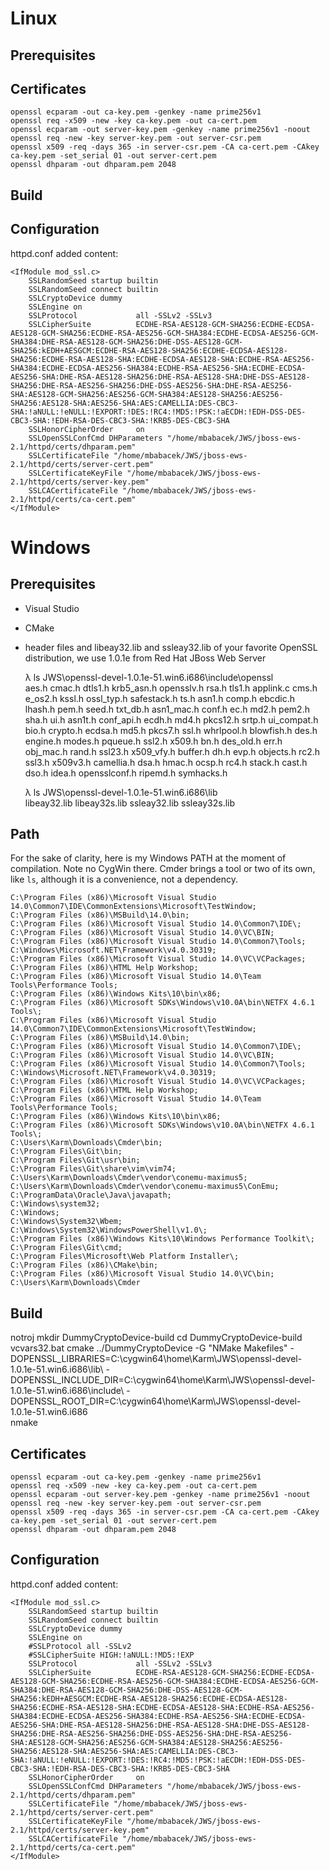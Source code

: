 # Linux
## Prerequisites

## Certificates
    openssl ecparam -out ca-key.pem -genkey -name prime256v1
    openssl req -x509 -new -key ca-key.pem -out ca-cert.pem
    openssl ecparam -out server-key.pem -genkey -name prime256v1 -noout
    openssl req -new -key server-key.pem -out server-csr.pem
    openssl x509 -req -days 365 -in server-csr.pem -CA ca-cert.pem -CAkey ca-key.pem -set_serial 01 -out server-cert.pem
    openssl dhparam -out dhparam.pem 2048

## Build
    
    
## Configuration
httpd.conf added content:

    <IfModule mod_ssl.c>
        SSLRandomSeed startup builtin
        SSLRandomSeed connect builtin
        SSLCryptoDevice dummy
        SSLEngine on
        SSLProtocol             all -SSLv2 -SSLv3
        SSLCipherSuite          ECDHE-RSA-AES128-GCM-SHA256:ECDHE-ECDSA-AES128-GCM-SHA256:ECDHE-RSA-AES256-GCM-SHA384:ECDHE-ECDSA-AES256-GCM-SHA384:DHE-RSA-AES128-GCM-SHA256:DHE-DSS-AES128-GCM-SHA256:kEDH+AESGCM:ECDHE-RSA-AES128-SHA256:ECDHE-ECDSA-AES128-SHA256:ECDHE-RSA-AES128-SHA:ECDHE-ECDSA-AES128-SHA:ECDHE-RSA-AES256-SHA384:ECDHE-ECDSA-AES256-SHA384:ECDHE-RSA-AES256-SHA:ECDHE-ECDSA-AES256-SHA:DHE-RSA-AES128-SHA256:DHE-RSA-AES128-SHA:DHE-DSS-AES128-SHA256:DHE-RSA-AES256-SHA256:DHE-DSS-AES256-SHA:DHE-RSA-AES256-SHA:AES128-GCM-SHA256:AES256-GCM-SHA384:AES128-SHA256:AES256-SHA256:AES128-SHA:AES256-SHA:AES:CAMELLIA:DES-CBC3-SHA:!aNULL:!eNULL:!EXPORT:!DES:!RC4:!MD5:!PSK:!aECDH:!EDH-DSS-DES-CBC3-SHA:!EDH-RSA-DES-CBC3-SHA:!KRB5-DES-CBC3-SHA
        SSLHonorCipherOrder     on
        SSLOpenSSLConfCmd DHParameters "/home/mbabacek/JWS/jboss-ews-2.1/httpd/certs/dhparam.pem"
        SSLCertificateFile "/home/mbabacek/JWS/jboss-ews-2.1/httpd/certs/server-cert.pem"
        SSLCertificateKeyFile "/home/mbabacek/JWS/jboss-ews-2.1/httpd/certs/server-key.pem"
        SSLCACertificateFile "/home/mbabacek/JWS/jboss-ews-2.1/httpd/certs/ca-cert.pem"
    </IfModule>

# Windows
## Prerequisites
 * Visual Studio
 * CMake
 * header files and libeay32.lib and ssleay32.lib of your favorite OpenSSL distribution, we use 1.0.1e from Red Hat JBoss Web Server

    λ ls JWS\openssl-devel-1.0.1e-51.win6.i686\include\openssl\
    aes.h       cmac.h      dtls1.h   krb5_asn.h     opensslv.h  rsa.h        tls1.h
    applink.c   cms.h       e_os2.h   kssl.h         ossl_typ.h  safestack.h  ts.h
    asn1.h      comp.h      ebcdic.h  lhash.h        pem.h       seed.h       txt_db.h
    asn1_mac.h  conf.h      ec.h      md2.h          pem2.h      sha.h        ui.h
    asn1t.h     conf_api.h  ecdh.h    md4.h          pkcs12.h    srtp.h       ui_compat.h
    bio.h       crypto.h    ecdsa.h   md5.h          pkcs7.h     ssl.h        whrlpool.h
    blowfish.h  des.h       engine.h  modes.h        pqueue.h    ssl2.h       x509.h
    bn.h        des_old.h   err.h     obj_mac.h      rand.h      ssl23.h      x509_vfy.h
    buffer.h    dh.h        evp.h     objects.h      rc2.h       ssl3.h       x509v3.h
    camellia.h  dsa.h       hmac.h    ocsp.h         rc4.h       stack.h
    cast.h      dso.h       idea.h    opensslconf.h  ripemd.h    symhacks.h

    λ ls JWS\openssl-devel-1.0.1e-51.win6.i686\lib\
    libeay32.lib  libeay32s.lib  ssleay32.lib  ssleay32s.lib
    
## Path

For the sake of clarity, here is my Windows PATH at the moment of compilation. Note no CygWin there. Cmder brings a tool or two of its own, like ```ls```, although it is a convenience, not a dependency.

    C:\Program Files (x86)\Microsoft Visual Studio 14.0\Common7\IDE\CommonExtensions\Microsoft\TestWindow;
    C:\Program Files (x86)\MSBuild\14.0\bin;
    C:\Program Files (x86)\Microsoft Visual Studio 14.0\Common7\IDE\;
    C:\Program Files (x86)\Microsoft Visual Studio 14.0\VC\BIN;
    C:\Program Files (x86)\Microsoft Visual Studio 14.0\Common7\Tools;
    C:\Windows\Microsoft.NET\Framework\v4.0.30319;
    C:\Program Files (x86)\Microsoft Visual Studio 14.0\VC\VCPackages;
    C:\Program Files (x86)\HTML Help Workshop;
    C:\Program Files (x86)\Microsoft Visual Studio 14.0\Team Tools\Performance Tools;
    C:\Program Files (x86)\Windows Kits\10\bin\x86;
    C:\Program Files (x86)\Microsoft SDKs\Windows\v10.0A\bin\NETFX 4.6.1 Tools\;
    C:\Program Files (x86)\Microsoft Visual Studio 14.0\Common7\IDE\CommonExtensions\Microsoft\TestWindow;
    C:\Program Files (x86)\MSBuild\14.0\bin;
    C:\Program Files (x86)\Microsoft Visual Studio 14.0\Common7\IDE\;
    C:\Program Files (x86)\Microsoft Visual Studio 14.0\VC\BIN;
    C:\Program Files (x86)\Microsoft Visual Studio 14.0\Common7\Tools;
    C:\Windows\Microsoft.NET\Framework\v4.0.30319;
    C:\Program Files (x86)\Microsoft Visual Studio 14.0\VC\VCPackages;
    C:\Program Files (x86)\HTML Help Workshop;
    C:\Program Files (x86)\Microsoft Visual Studio 14.0\Team Tools\Performance Tools;
    C:\Program Files (x86)\Windows Kits\10\bin\x86;
    C:\Program Files (x86)\Microsoft SDKs\Windows\v10.0A\bin\NETFX 4.6.1 Tools\;
    C:\Users\Karm\Downloads\Cmder\bin;
    C:\Program Files\Git\bin;
    C:\Program Files\Git\usr\bin;
    C:\Program Files\Git\share\vim\vim74;
    C:\Users\Karm\Downloads\Cmder\vendor\conemu-maximus5;
    C:\Users\Karm\Downloads\Cmder\vendor\conemu-maximus5\ConEmu;
    C:\ProgramData\Oracle\Java\javapath;
    C:\Windows\system32;
    C:\Windows;
    C:\Windows\System32\Wbem;
    C:\Windows\System32\WindowsPowerShell\v1.0\;
    C:\Program Files (x86)\Windows Kits\10\Windows Performance Toolkit\;
    C:\Program Files\Git\cmd;
    C:\Program Files\Microsoft\Web Platform Installer\;
    C:\Program Files (x86)\CMake\bin;
    C:\Program Files (x86)\Microsoft Visual Studio 14.0\VC\bin;
    C:\Users\Karm\Downloads\Cmder


## Build
notroj
    mkdir DummyCryptoDevice-build
    cd DummyCryptoDevice-build
    vcvars32.bat
    cmake ../DummyCryptoDevice -G "NMake Makefiles" -DOPENSSL_LIBRARIES=C:\cygwin64\home\Karm\JWS\openssl-devel-1.0.1e-51.win6.i686\lib\ -DOPENSSL_INCLUDE_DIR=C:\cygwin64\home\Karm\JWS\openssl-devel-1.0.1e-51.win6.i686\include\  -DOPENSSL_ROOT_DIR=C:\cygwin64\home\Karm\JWS\openssl-devel-1.0.1e-51.win6.i686\
    nmake


## Certificates
    openssl ecparam -out ca-key.pem -genkey -name prime256v1
    openssl req -x509 -new -key ca-key.pem -out ca-cert.pem
    openssl ecparam -out server-key.pem -genkey -name prime256v1 -noout
    openssl req -new -key server-key.pem -out server-csr.pem
    openssl x509 -req -days 365 -in server-csr.pem -CA ca-cert.pem -CAkey ca-key.pem -set_serial 01 -out server-cert.pem
    openssl dhparam -out dhparam.pem 2048

## Configuration
httpd.conf added content:

    <IfModule mod_ssl.c>
        SSLRandomSeed startup builtin
        SSLRandomSeed connect builtin
        SSLCryptoDevice dummy
        SSLEngine on
        #SSLProtocol all -SSLv2
        #SSLCipherSuite HIGH:!aNULL:!MD5:!EXP
        SSLProtocol             all -SSLv2 -SSLv3
        SSLCipherSuite          ECDHE-RSA-AES128-GCM-SHA256:ECDHE-ECDSA-AES128-GCM-SHA256:ECDHE-RSA-AES256-GCM-SHA384:ECDHE-ECDSA-AES256-GCM-SHA384:DHE-RSA-AES128-GCM-SHA256:DHE-DSS-AES128-GCM-SHA256:kEDH+AESGCM:ECDHE-RSA-AES128-SHA256:ECDHE-ECDSA-AES128-SHA256:ECDHE-RSA-AES128-SHA:ECDHE-ECDSA-AES128-SHA:ECDHE-RSA-AES256-SHA384:ECDHE-ECDSA-AES256-SHA384:ECDHE-RSA-AES256-SHA:ECDHE-ECDSA-AES256-SHA:DHE-RSA-AES128-SHA256:DHE-RSA-AES128-SHA:DHE-DSS-AES128-SHA256:DHE-RSA-AES256-SHA256:DHE-DSS-AES256-SHA:DHE-RSA-AES256-SHA:AES128-GCM-SHA256:AES256-GCM-SHA384:AES128-SHA256:AES256-SHA256:AES128-SHA:AES256-SHA:AES:CAMELLIA:DES-CBC3-SHA:!aNULL:!eNULL:!EXPORT:!DES:!RC4:!MD5:!PSK:!aECDH:!EDH-DSS-DES-CBC3-SHA:!EDH-RSA-DES-CBC3-SHA:!KRB5-DES-CBC3-SHA
        SSLHonorCipherOrder     on
        SSLOpenSSLConfCmd DHParameters "/home/mbabacek/JWS/jboss-ews-2.1/httpd/certs/dhparam.pem"
        SSLCertificateFile "/home/mbabacek/JWS/jboss-ews-2.1/httpd/certs/server-cert.pem"
        SSLCertificateKeyFile "/home/mbabacek/JWS/jboss-ews-2.1/httpd/certs/server-key.pem"
        SSLCACertificateFile "/home/mbabacek/JWS/jboss-ews-2.1/httpd/certs/ca-cert.pem"
    </IfModule>
